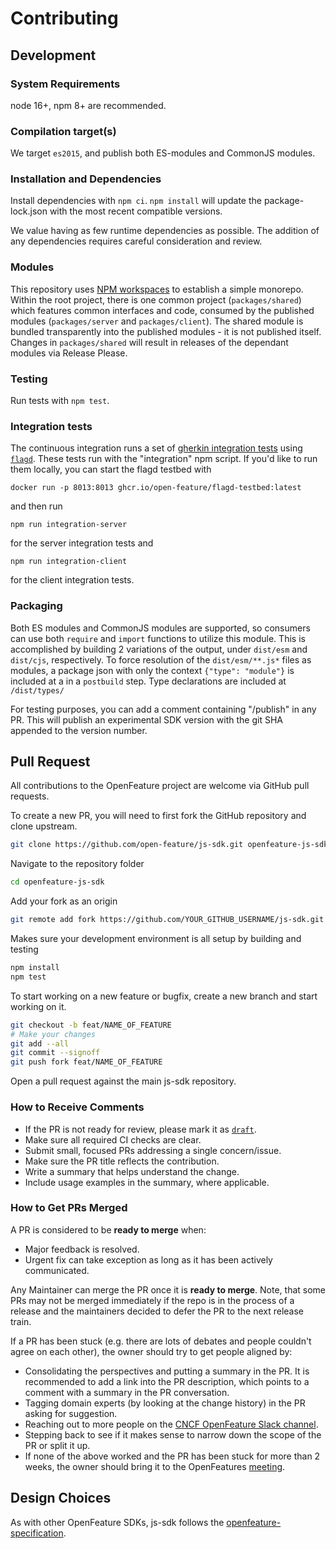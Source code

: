 # Contributing

## Development

### System Requirements

node 16+, npm 8+ are recommended.

### Compilation target(s)

We target `es2015`, and publish both ES-modules and CommonJS modules.

### Installation and Dependencies

Install dependencies with `npm ci`. `npm install` will update the package-lock.json with the most recent compatible versions.

We value having as few runtime dependencies as possible. The addition of any dependencies requires careful consideration and review.

### Modules

This repository uses [NPM workspaces](https://docs.npmjs.com/cli/v9/using-npm/workspaces) to establish a simple monorepo.
Within the root project, there is one common project (`packages/shared`) which features common interfaces and code, consumed by the published modules (`packages/server` and `packages/client`). The shared module is bundled transparently into the published modules - it is not published itself. Changes in `packages/shared` will result in releases of the dependant modules via Release Please.

### Testing

Run tests with `npm test`.

### Integration tests

The continuous integration runs a set of [gherkin integration tests](https://github.com/open-feature/test-harness/blob/main/features/evaluation.feature) using [`flagd`](https://github.com/open-feature/flagd). These tests run with the "integration" npm script. If you'd like to run them locally, you can start the flagd testbed with
```
docker run -p 8013:8013 ghcr.io/open-feature/flagd-testbed:latest
```
and then run
```
npm run integration-server
```
for the server integration tests and
```
npm run integration-client
```
for the client integration tests.

### Packaging

Both ES modules and CommonJS modules are supported, so consumers can use both `require` and `import` functions to utilize this module. This is accomplished by building 2 variations of the output, under `dist/esm` and `dist/cjs`, respectively. To force resolution of the `dist/esm/**.js*` files as modules, a package json with only the context `{"type": "module"}` is included at a in a `postbuild` step. Type declarations are included at `/dist/types/`

For testing purposes, you can add a comment containing "/publish" in any PR. This will publish an experimental SDK version with the git SHA appended to the version number.

## Pull Request

All contributions to the OpenFeature project are welcome via GitHub pull requests.

To create a new PR, you will need to first fork the GitHub repository and clone upstream.

```bash
git clone https://github.com/open-feature/js-sdk.git openfeature-js-sdk
```

Navigate to the repository folder

```bash
cd openfeature-js-sdk
```

Add your fork as an origin

```bash
git remote add fork https://github.com/YOUR_GITHUB_USERNAME/js-sdk.git
```

Makes sure your development environment is all setup by building and testing

```bash
npm install
npm test
```

To start working on a new feature or bugfix, create a new branch and start working on it.

```bash
git checkout -b feat/NAME_OF_FEATURE
# Make your changes
git add --all
git commit --signoff
git push fork feat/NAME_OF_FEATURE
```

Open a pull request against the main js-sdk repository.

### How to Receive Comments

- If the PR is not ready for review, please mark it as
  [`draft`](https://github.blog/2019-02-14-introducing-draft-pull-requests/).
- Make sure all required CI checks are clear.
- Submit small, focused PRs addressing a single concern/issue.
- Make sure the PR title reflects the contribution.
- Write a summary that helps understand the change.
- Include usage examples in the summary, where applicable.

### How to Get PRs Merged

A PR is considered to be **ready to merge** when:

- Major feedback is resolved.
- Urgent fix can take exception as long as it has been actively communicated.

Any Maintainer can merge the PR once it is **ready to merge**. Note, that some
PRs may not be merged immediately if the repo is in the process of a release and
the maintainers decided to defer the PR to the next release train.

If a PR has been stuck (e.g. there are lots of debates and people couldn't agree
on each other), the owner should try to get people aligned by:

- Consolidating the perspectives and putting a summary in the PR. It is
  recommended to add a link into the PR description, which points to a comment
  with a summary in the PR conversation.
- Tagging domain experts (by looking at the change history) in the PR asking
  for suggestion.
- Reaching out to more people on the [CNCF OpenFeature Slack channel](https://cloud-native.slack.com/archives/C0344AANLA1).
- Stepping back to see if it makes sense to narrow down the scope of the PR or
  split it up.
- If none of the above worked and the PR has been stuck for more than 2 weeks,
  the owner should bring it to the OpenFeatures [meeting](README.md#contributing).

## Design Choices

As with other OpenFeature SDKs, js-sdk follows the
[openfeature-specification](https://github.com/open-feature/spec).
